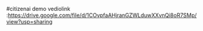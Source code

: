 #citizenai demo vediolink :https://drive.google.com/file/d/1COvpfaAHjranGZWLduwXXvnQi8oR7SMp/view?usp=sharing
